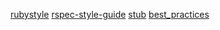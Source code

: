 [rubystyle](https://rspec.rubystyle.guide/)
[rspec-style-guide](https://github.com/rubocop/rspec-style-guide)
[stub](https://spartchou.gitbooks.io/ruby-on-rails-basic/content/rspec/stub.html)
[best_practices](https://docs.gitlab.com/ee/development/testing_guide/best_practices.html)
